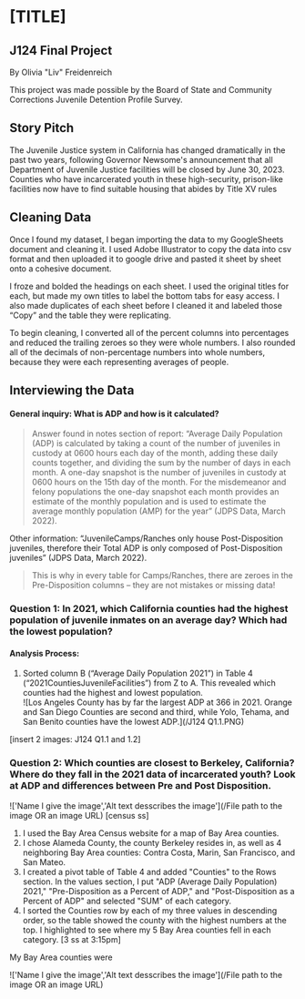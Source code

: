 # [TITLE]
## J124 Final Project
By Olivia "Liv" Freidenreich

This project was made possible by the Board of State and Community Corrections Juvenile Detention Profile Survey. 

## Story Pitch
The Juvenile Justice system in California has changed dramatically in the past two years, following Governor Newsome's announcement that all Department of Juvenile Justice facilities will be closed by June 30, 2023. Counties who have incarcerated youth in these high-security, prison-like facilities now have to find suitable housing that abides by Title XV rules 


## Cleaning Data

Once I found my dataset, I began importing the data to my GoogleSheets document and cleaning it. I used Adobe Illustrator to copy the data into csv format and then uploaded it to google drive and pasted it sheet by sheet onto a cohesive document. 

I froze and bolded the headings on each sheet. I used the original titles for each, but made my own titles to label the bottom tabs for easy access. I also made duplicates of each sheet before I cleaned it and labeled those “Copy” and the table they were replicating.

To begin cleaning, I converted all of the percent columns into percentages and reduced the trailing zeroes so they were whole numbers. I also rounded all of the decimals of non-percentage numbers into whole numbers, because they were each representing averages of people. 


## Interviewing the Data

#### General inquiry: What is ADP and how is it calculated?
> Answer found in notes section of report: “Average Daily Population (ADP) is calculated by taking a count of the number of juveniles in custody at 0600 hours each day of the month, adding these daily counts together, and dividing the sum by the number of days in each month. A one-day snapshot is the number of juveniles in custody at 0600 hours on the 15th day of the month. For the misdemeanor and felony populations the one-day snapshot each month provides an estimate of the monthly population and is used to estimate the average monthly population (AMP) for the year” (JDPS Data, March 2022).

Other information: “JuvenileCamps/Ranches only house Post-Disposition juveniles, therefore their Total ADP is only composed of Post-Disposition juveniles” (JDPS Data, March 2022). 
> This is why in every table for Camps/Ranches, there are zeroes in the Pre-Disposition columns – they are not mistakes or missing data!


### Question 1: In 2021, which California counties had the highest population of juvenile inmates on an average day? Which had the lowest population?
#### Analysis Process:
1. Sorted column B (“Average Daily Population 2021”) in Table 4 (“2021CountiesJuvenileFacilities”) from Z to A. This revealed which counties had the highest and lowest population.<br>
![Los Angeles County has by far the largest ADP at 366 in 2021. Orange and San Diego Counties are second and third, while Yolo, Tehama, and San Benito counties have the lowest ADP.](/J124 Q1.1.PNG)

[insert 2 images: J124 Q1.1 and 1.2]


### Question 2: Which counties are closest to Berkeley, California? Where do they fall in the 2021 data of incarcerated youth? Look at ADP and differences between Pre and Post Disposition.
!['Name I give the image','Alt text desscribes the image'](/File path to the image OR an image URL)
[census ss]
1. I used the Bay Area Census website for a map of Bay Area counties. 
2. I chose Alameda County, the county Berkeley resides in, as well as 4 neighboring Bay Area counties: Contra Costa, Marin, San Francisco, and San Mateo. 
3. I created a pivot table of Table 4 and added "Counties" to the Rows section. In the values section, I put "ADP (Average Daily Population) 2021," "Pre-Disposition as a Percent of ADP," and "Post-Disposition as a Percent of ADP" and selected "SUM" of each category. 
4. I sorted the Counties row by each of my three values in descending order, so the table showed the county with the highest numbers at the top. I highlighted to see where my 5 Bay Area counties fell in each category. 
[3 ss at 3:15pm]

My Bay Area counties were 




!['Name I give the image','Alt text desscribes the image'](/File path to the image OR an image URL)
